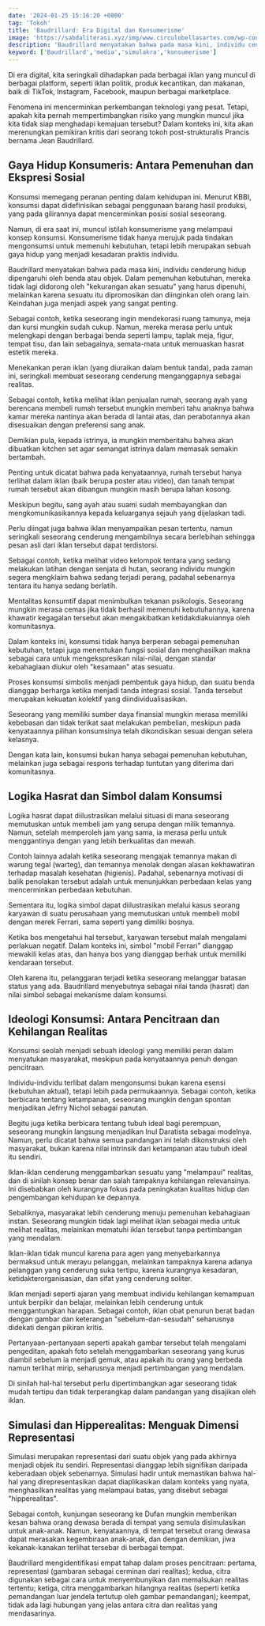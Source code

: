 ```yaml
---
date: '2024-01-25 15:16:20 +0800'
tag: 'Tokoh'
title: 'Baudrillard: Era Digital dan Konsumerisme'
image: 'https://sabdaliterasi.xyz/img/www.circulobellasartes.com/wp-content/uploads/2005/11/JEAN-BAUDRILLARD.jpg'
description: 'Baudrillard menyatakan bahwa pada masa kini, individu cenderung hidup dipengaruhi oleh benda atau objek. Dalam pemenuhan kebutuhan, mereka tidak lagi didorong.'
keyword: ['Baudrillard','media','simulakra','konsumerisme']
---
```

<p>Di era digital, kita seringkali dihadapkan pada berbagai iklan yang muncul di berbagai platform, seperti iklan politik, produk kecantikan, dan makanan, baik di TikTok, Instagram, Facebook, maupun berbagai marketplace. </p><p>Fenomena ini mencerminkan perkembangan teknologi yang pesat. Tetapi, apakah kita pernah mempertimbangkan risiko yang mungkin muncul jika kita tidak siap menghadapi kemajuan tersebut? Dalam konteks ini, kita akan merenungkan pemikiran kritis dari seorang tokoh post-strukturalis Prancis bernama Jean Baudrillard.</p><h2>Gaya Hidup Konsumeris: Antara Pemenuhan dan Ekspresi Sosial</h2><p>Konsumsi memegang peranan penting dalam kehidupan ini. Menurut KBBI, konsumsi dapat didefinisikan sebagai penggunaan barang hasil produksi, yang pada gilirannya dapat mencerminkan posisi sosial seseorang. </p><p>Namun, di era saat ini, muncul istilah konsumerisme yang melampaui konsep konsumsi. Konsumerisme tidak hanya merujuk pada tindakan mengonsumsi untuk memenuhi kebutuhan, tetapi lebih merupakan sebuah gaya hidup yang menjadi kesadaran praktis individu.</p><p>Baudrillard menyatakan bahwa pada masa kini, individu cenderung hidup dipengaruhi oleh benda atau objek. Dalam pemenuhan kebutuhan, mereka tidak lagi didorong oleh "kekurangan akan sesuatu" yang harus dipenuhi, melainkan karena sesuatu itu dipromosikan dan diinginkan oleh orang lain. Keindahan juga menjadi aspek yang sangat penting. </p><p>Sebagai contoh, ketika seseorang ingin mendekorasi ruang tamunya, meja dan kursi mungkin sudah cukup. Namun, mereka merasa perlu untuk melengkapi dengan berbagai benda seperti lampu, taplak meja, figur, tempat tisu, dan lain sebagainya, semata-mata untuk memuaskan hasrat estetik mereka.</p><p>Menekankan peran iklan (yang diuraikan dalam bentuk tanda), pada zaman ini, seringkali membuat seseorang cenderung menganggapnya sebagai realitas. </p><p>Sebagai contoh, ketika melihat iklan penjualan rumah, seorang ayah yang berencana membeli rumah tersebut mungkin memberi tahu anaknya bahwa kamar mereka nantinya akan berada di lantai atas, dan perabotannya akan disesuaikan dengan preferensi sang anak. </p><p>Demikian pula, kepada istrinya, ia mungkin memberitahu bahwa akan dibuatkan kitchen set agar semangat istrinya dalam memasak semakin bertambah. </p><p>Penting untuk dicatat bahwa pada kenyataannya, rumah tersebut hanya terlihat dalam iklan (baik berupa poster atau video), dan tanah tempat rumah tersebut akan dibangun mungkin masih berupa lahan kosong. </p><p>Meskipun begitu, sang ayah atau suami sudah membayangkan dan mengkomunikasikannya kepada keluarganya sejauh yang dijelaskan tadi. </p><p>Perlu diingat juga bahwa iklan menyampaikan pesan tertentu, namun seringkali seseorang cenderung mengambilnya secara berlebihan sehingga pesan asli dari iklan tersebut dapat terdistorsi. </p><p>Sebagai contoh, ketika melihat video kelompok tentara yang sedang melakukan latihan dengan senjata di hutan, seorang individu mungkin segera mengklaim bahwa sedang terjadi perang, padahal sebenarnya tentara itu hanya sedang berlatih.</p><p>Mentalitas konsumtif dapat menimbulkan tekanan psikologis. Seseorang mungkin merasa cemas jika tidak berhasil memenuhi kebutuhannya, karena khawatir kegagalan tersebut akan mengakibatkan ketidakdiakuiannya oleh komunitasnya. </p><p>Dalam konteks ini, konsumsi tidak hanya berperan sebagai pemenuhan kebutuhan, tetapi juga menentukan fungsi sosial dan menghasilkan makna sebagai cara untuk mengekspresikan nilai-nilai, dengan standar kebahagiaan diukur oleh "kesamaan" atas sesuatu. </p><p>Proses konsumsi simbolis menjadi pembentuk gaya hidup, dan suatu benda dianggap berharga ketika menjadi tanda integrasi sosial. Tanda tersebut merupakan kekuatan kolektif yang diindividualisasikan.</p><p>Seseorang yang memiliki sumber daya finansial mungkin merasa memiliki kebebasan dan tidak terikat saat melakukan pembelian, meskipun pada kenyataannya pilihan konsumsinya telah dikondisikan sesuai dengan selera kelasnya. </p><p>Dengan kata lain, konsumsi bukan hanya sebagai pemenuhan kebutuhan, melainkan juga sebagai respons terhadap tuntutan yang diterima dari komunitasnya.</p><h2>Logika Hasrat dan Simbol dalam Konsumsi</h2><p>Logika hasrat dapat diilustrasikan melalui situasi di mana seseorang memutuskan untuk membeli jam yang serupa dengan milik temannya. Namun, setelah memperoleh jam yang sama, ia merasa perlu untuk menggantinya dengan yang lebih berkualitas dan mewah. </p><p>Contoh lainnya adalah ketika seseorang mengajak temannya makan di warung tegal (warteg), dan temannya menolak dengan alasan kekhawatiran terhadap masalah kesehatan (higienis). Padahal, sebenarnya motivasi di balik penolakan tersebut adalah untuk menunjukkan perbedaan kelas yang mencerminkan perbedaan kebutuhan.</p><p>Sementara itu, logika simbol dapat diilustrasikan melalui kasus seorang karyawan di suatu perusahaan yang memutuskan untuk membeli mobil dengan merek Ferrari, sama seperti yang dimiliki bosnya. </p><p>Ketika bos mengetahui hal tersebut, karyawan tersebut malah mengalami perlakuan negatif. Dalam konteks ini, simbol "mobil Ferrari" dianggap mewakili kelas atas, dan hanya bos yang dianggap berhak untuk memiliki kendaraan tersebut. </p><p>Oleh karena itu, pelanggaran terjadi ketika seseorang melanggar batasan status yang ada. Baudrillard menyebutnya sebagai nilai tanda (hasrat) dan nilai simbol sebagai mekanisme dalam konsumsi.</p><h2>Ideologi Konsumsi: Antara Pencitraan dan Kehilangan Realitas</h2><p>Konsumsi seolah menjadi sebuah ideologi yang memiliki peran dalam menyatukan masyarakat, meskipun pada kenyataannya penuh dengan pencitraan. </p><p>Individu-individu terlibat dalam mengonsumsi bukan karena esensi (kebutuhan aktual), tetapi lebih pada permukaannya. Sebagai contoh, ketika berbicara tentang ketampanan, seseorang mungkin dengan spontan menjadikan Jefrry Nichol sebagai panutan. </p><p>Begitu juga ketika berbicara tentang tubuh ideal bagi perempuan, seseorang mungkin langsung menjadikan Inul Daratista sebagai modelnya. Namun, perlu dicatat bahwa semua pandangan ini telah dikonstruksi oleh masyarakat, bukan karena nilai intrinsik dari ketampanan atau tubuh ideal itu sendiri.</p><p>Iklan-iklan cenderung menggambarkan sesuatu yang "melampaui" realitas, dan di sinilah konsep benar dan salah tampaknya kehilangan relevansinya. Ini disebabkan oleh kurangnya fokus pada peningkatan kualitas hidup dan pengembangan kehidupan ke depannya. </p><p>Sebaliknya, masyarakat lebih cenderung menuju pemenuhan kebahagiaan instan. Seseorang mungkin tidak lagi melihat iklan sebagai media untuk melihat realitas, melainkan mematuhi iklan tersebut tanpa pertimbangan yang mendalam.</p><p>Iklan-iklan tidak muncul karena para agen yang menyebarkannya bermaksud untuk merayu pelanggan, melainkan tampaknya karena adanya pelanggan yang cenderung suka tertipu, karena kurangnya kesadaran, ketidakterorganisasian, dan sifat yang cenderung soliter. </p><p>Iklan menjadi seperti ajaran yang membuat individu kehilangan kemampuan untuk berpikir dan belajar, melainkan lebih cenderung untuk menggantungkan harapan. Sebagai contoh, iklan obat penurun berat badan dengan gambar dan keterangan "sebelum-dan-sesudah" seharusnya didekati dengan pikiran kritis. </p><p>Pertanyaan-pertanyaan seperti apakah gambar tersebut telah mengalami pengeditan, apakah foto setelah menggambarkan seseorang yang kurus diambil sebelum ia menjadi gemuk, atau apakah itu orang yang berbeda namun terlihat mirip, seharusnya menjadi pertimbangan yang mendalam. </p><p>Di sinilah hal-hal tersebut perlu dipertimbangkan agar seseorang tidak mudah tertipu dan tidak terperangkap dalam pandangan yang disajikan oleh iklan.</p><h2>Simulasi dan Hipperealitas: Menguak Dimensi Representasi</h2><p>Simulasi merupakan representasi dari suatu objek yang pada akhirnya menjadi objek itu sendiri. Representasi dianggap lebih signifikan daripada keberadaan objek sebenarnya. Simulasi hadir untuk memastikan bahwa hal-hal yang direpresentasikan dapat diaplikasikan dalam konteks yang nyata, menghasilkan realitas yang melampaui batas, yang disebut sebagai "hipperealitas". </p><p>Sebagai contoh, kunjungan seseorang ke Dufan mungkin memberikan kesan bahwa orang dewasa berada di tempat yang semula disimulasikan untuk anak-anak. Namun, kenyataannya, di tempat tersebut orang dewasa dapat merasakan kegembiraan anak-anak, dan dengan demikian, jiwa kekanak-kanakan terlihat tersebar di berbagai tempat.</p><p>Baudrillard mengidentifikasi empat tahap dalam proses pencitraan: pertama, representasi (gambaran sebagai cerminan dari realitas); kedua, citra digunakan sebagai cara untuk menyembunyikan dan memalsukan realitas tertentu; ketiga, citra menggambarkan hilangnya realitas (seperti ketika pemandangan luar jendela tertutup oleh gambar pemandangan); keempat, tidak ada lagi hubungan yang jelas antara citra dan realitas yang mendasarinya.</p>
